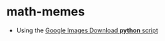 # math-memes

* Using the [Google Images Download **python** script](https://github.com/hardikvasa/google-images-download)
